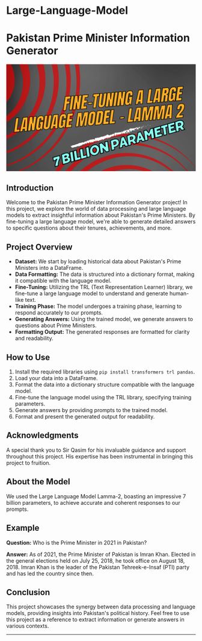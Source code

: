 # Large-Language-Model 
# Pakistan Prime Minister Information Generator

![Project Logo](llm7b.png)

## Introduction

Welcome to the Pakistan Prime Minister Information Generator project! In this project, we explore the world of data processing and large language models to extract insightful information about Pakistan's Prime Ministers. By fine-tuning a large language model, we're able to generate detailed answers to specific questions about their tenures, achievements, and more.

## Project Overview

- **Dataset:** We start by loading historical data about Pakistan's Prime Ministers into a DataFrame.
- **Data Formatting:** The data is structured into a dictionary format, making it compatible with the language model.
- **Fine-Tuning:** Utilizing the TRL (Text Representation Learner) library, we fine-tune a large language model to understand and generate human-like text.
- **Training Phase:** The model undergoes a training phase, learning to respond accurately to our prompts.
- **Generating Answers:** Using the trained model, we generate answers to questions about Prime Ministers.
- **Formatting Output:** The generated responses are formatted for clarity and readability.

## How to Use

1. Install the required libraries using `pip install transformers trl pandas`.
2. Load your data into a DataFrame.
3. Format the data into a dictionary structure compatible with the language model.
4. Fine-tune the language model using the TRL library, specifying training parameters.
5. Generate answers by providing prompts to the trained model.
6. Format and present the generated output for readability.

## Acknowledgments

A special thank you to Sir Qasim for his invaluable guidance and support throughout this project. His expertise has been instrumental in bringing this project to fruition.

## About the Model

We used the Large Language Model Lamma-2, boasting an impressive 7 billion parameters, to achieve accurate and coherent responses to our prompts.

## Example

**Question:** Who is the Prime Minister in 2021 in Pakistan?

**Answer:** As of 2021, the Prime Minister of Pakistan is Imran Khan. Elected in the general elections held on July 25, 2018, he took office on August 18, 2018. Imran Khan is the leader of the Pakistan Tehreek-e-Insaf (PTI) party and has led the country since then.

## Conclusion

This project showcases the synergy between data processing and language models, providing insights into Pakistan's political history. Feel free to use this project as a reference to extract information or generate answers in various contexts.


---

